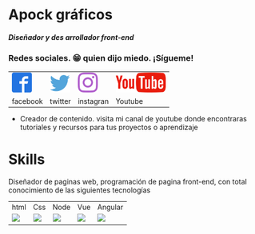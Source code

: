 <h1>Apock gráficos</h1>
<h5><strong>Diseñador y des arrollador front-end</strong></h5>
<h3>Redes sociales. 😁 quien dijo miedo. ¡Sígueme!</h3>
<table>
    <tr>
        <td><a target="_blank" href="https://www.facebook.com/ApockGraficos"><img src="icons/facebook2.svg" alt="" width="40"></a></td>
        <td><a target="_blank" href="https://twitter.com/ApockGraficos"><img src="icons/twitter.svg" alt="" width="40"></a></td>
        <td><a target="_blank" href="https://www.instagram.com/apockgraficos"><img src="icons/instagram.svg" alt="" width="40"></a></td>
        <td><a target="_blank" href="https://www.youtube.com/apockgraficos"><img src="icons/youtube2.svg" alt="" height="40"></a></td>
    </tr>
    <tr>
        <td>facebook</td>
        <td>twitter</td>
        <td>instagran</td>
        <td>Youtube</td>
    </tr>
</table>
<ul>
    <li>Creador de contenido. visita mi canal de youtube donde encontraras tutoriales y recursos para tus proyectos o aprendizaje</li>
</ul>
<h1>Skills</h1>
<p>Diseñador de paginas web, programación de pagina front-end, con total conocimiento de las siguientes tecnologías</p>
<table>
    <tr>
        <td>html</td>
        <td>Css</td>
        <td>Node</td>
        <td>Vue</td>
        <td>Angular</td>
    </tr>
    <tr>
        <td><img width="40" src="https://cdn.jsdelivr.net/gh/devicons/devicon/icons/html5/html5-original.svg" /></td>
        <td><img width="40" src="https://cdn.jsdelivr.net/gh/devicons/devicon/icons/css3/css3-original.svg" /></td>
        <td><img width="40" src="https://cdn.jsdelivr.net/gh/devicons/devicon/icons/nodejs/nodejs-original.svg" /></td>
        <td><img width="40" src="https://cdn.jsdelivr.net/gh/devicons/devicon/icons/vuejs/vuejs-original.svg" /></td>
        <td><img width="40" src="https://cdn.jsdelivr.net/gh/devicons/devicon/icons/angularjs/angularjs-original.svg" /></td>
    </tr>
</table>